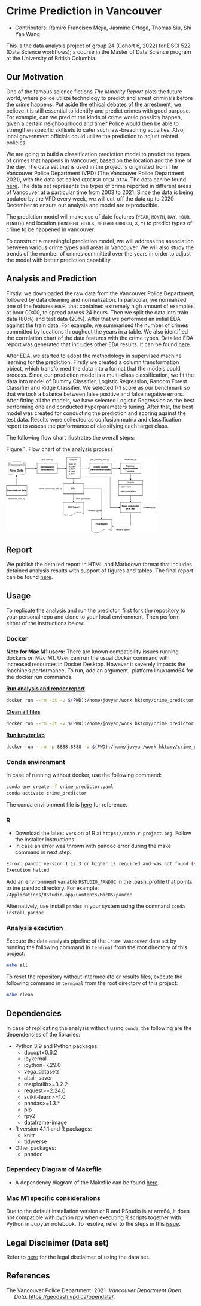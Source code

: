 
# Crime Prediction in Vancouver

-   Contributors: Ramiro Francisco Mejia, Jasmine Ortega, Thomas Siu,
    Shi Yan Wang

This is the data analysis project of group 24 (Cohort 6, 2022) for DSCI
522 (Data Science workflows); a course in the Master of Data Science
program at the University of British Columbia.

## Our Motivation

One of the famous science fictions *The Minority Report* plots the
future world, where police utilize technology to predict and arrest
criminals before the crime happens. Put aside the ethical debates of the
arrestment, we believe it is still essential to identify and predict
crimes with good purpose. For example, can we predict the kinds of crime
would possibly happen, given a certain neighbourhood and time? Police
would then be able to strengthen specific skillsets to cater such
law-breaching activities. Also, local government officials could utilize
the prediction to adjust related policies.

We are going to build a classification prediction model to predict the
types of crimes that happens in Vancouver, based on the location and the
time of the day. The data set that is used in the project is originated
from The Vancouver Police Department (VPD) (The Vancouver Police
Department 2021), with the data set called `GEODASH OPEN DATA`. The data
can be found [here](https://geodash.vpd.ca/opendata/). The data set
represents the types of crime reported in different areas of Vancouver
at a particular time from 2003 to 2021. Since the data is being updated
by the VPD every week, we will cut-off the data up to 2020 December to
ensure our analysis and model are reproducible.

The prediction model will make use of date features (`YEAR`, `MONTH`,
`DAY`, `HOUR`, `MINUTE`) and location (`HUNDRED_BLOCK`, `NEIGHBOURHOOD`,
`X`, `Y`) to predict types of crime to be happened in vancouver.

To construct a meaningful prediction model, we will address the
association between various crime types and areas in Vancouver. We will
also study the trends of the number of crimes committed over the years
in order to adjust the model with better prediction capability.

## Analysis and Prediction

Firstly, we downloaded the raw data from the Vancouver Police
Department, followed by data cleaning and normalization. In particular,
we normalized one of the features `HOUR`, that contained extremely high
amount of examples at hour 00:00, to spread across 24 hours. Then we
split the data into train data (80%) and test data (20%). After that we
performed an initial EDA against the train data. For example, we
summarised the number of crimes committed by locations throughout the
years in a table. We also identified the correlation chart of the data
features with the crime types. Detailed EDA report was generated that
includes other EDA results. It can be found
[here](src/report-eda/crime_vancouver_eda.md).

After EDA, we started to adopt the methodology in supervised machine
learning for the prediction. Firstly we created a column transformation
object, which transformed the data into a format that the models could
process. Since our prediction model is a multi-class classification, we
fit the data into model of Dummy Classifier, Logistic Regression, Random
Forest Classifier and Ridge Classifier. We selected f-1 score as our
benchmark so that we took a balance between false positive and false
negative errors. After fitting all the models, we have selected Logistic
Regression as the best performing one and conducted hyperparameters
tuning. After that, the best model was created for conducting the
prediction and scoring against the test data. Results were collected as
confusion matrix and classification report to assess the performance of
classifying each target class.

The following flow chart illustrates the overall steps:

Figure 1. Flow chart of the analysis process

<img src="src/flow-chart/flow_chart.png" width="80%" height="80%">

## Report

We publish the detailed report in HTML and Markdown format that includes
detained analysis results with support of figures and tables. The final
report can be found [here](doc/vancouver_crime_predict_report.md).

## Usage

To replicate the analysis and run the predictor, first fork the
repository to your personal repo and clone to your local environment.
Then perform either of the instructions below:

### Docker

**Note for Mac M1 users:** There are known compatibility issues running
dockers on Mac M1. User can run the usual docker command with increased
resources in Docker Desktop. However it severely impacts the machine’s
performance. To run, add an argument –platform linux/amd64 for the
docker run commands.

<u>**Run analysis and render report**</u>

``` bash
docker run --rm -it -v $(PWD):/home/jovyan/work hktomy/crime_predictor:latest make all
```

<u>**Clean all files**</u>

``` bash
docker run --rm -it -v $(PWD):/home/jovyan/work hktomy/crime_predictor:latest make clean
```

<u>**Run jupyter lab**</u>

``` bash
docker run --rm -p 8888:8888 -v $(PWD):/home/jovyan/work hktomy/crime_predictor:latest
```

### Conda environment

In case of running without docker, use the following command:

``` bash
conda env create -f crime_predictor.yaml
conda activate crime_predictor
```

The conda environment file is [here](crime_predictor.yaml) for
reference.

### R

-   Download the latest version of R at `https://cran.r-project.org`.
    Follow the installer instructions.
-   In case an error was thrown with pandoc error during the make
    command in next step:

``` bash
Error: pandoc version 1.12.3 or higher is required and was not found (see the help page ?rmarkdown::pandoc_available).
Execution halted
```

Add an environment variable `RSTUDIO_PANDOC` in the .bash_profile that
points to tne pandoc directory. For example:
`/Applications/RStudio.app/Contents/MacOS/pandoc`

Alternatively, use install `pandoc` in your system using the command
`conda install pandoc`

### Analysis execution

Execute the data analysis pipeline of the `Crime Vancouver` data set by
running the following command in `terminal` from the root directory of
this project:

``` bash
make all
```

To reset the repository without intermediate or results files, execute
the following command in `terminal` from the root directory of this
project:

``` bash
make clean
```

## Dependencies

In case of replicating the analysis without using `conda`, the following
are the dependencies of the libraries:

-   Python 3.9 and Python packages:
    -   docopt=0.6.2
    -   ipykernal
    -   ipython=7.29.0
    -   vega_datasets
    -   altair_saver
    -   matplotlib>=3.2.2
    -   request>=2.24.0
    -   scikit-learn>=1.0
    -   pandas>=1.3.\*
    -   pip
    -   rpy2
    -   dataframe-image
-   R version 4.1.1 and R packages:
    -   knitr
    -   tidyverse
-   Other packages:
    -   pandoc

### Dependecy Diagram of Makefile

-   A dependency diagram of the Makefile can be found
    [here](src/figure-makefile/Makefile.png).

### Mac M1 specific considerations

Due to the default installation version or R and RStudio is at arm64, it
does not compatible with python rpy when executing R scripts together
with Python in Jupyter notebook. To resolve, refer to the steps in this
[issue](https://github.com/UBC-MDS/DSCI_522_Crime_Prediction_Vancouver/issues/12).

## Legal Disclaimer (Data set)

Refer to [here](data/raw/legal_disclaimer.txt) for the legal disclaimer
of using the data set.

## References

<div id="refs" class="references csl-bib-body hanging-indent">

<div id="ref-Data" class="csl-entry">

The Vancouver Police Department. 2021. *Vancouver Department Open Data*.
<https://geodash.vpd.ca/opendata/>.

</div>

</div>
